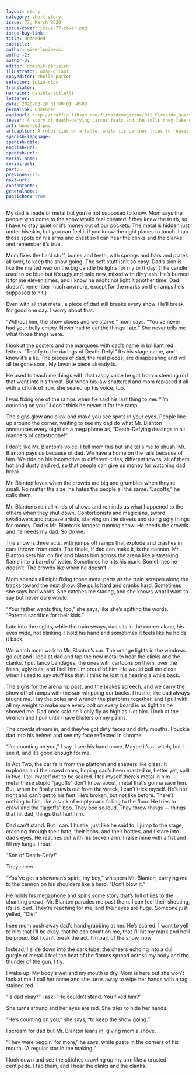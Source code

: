 ```yaml
---
layout: story
category: short story
issue: 77, March 2020
issue-cover: issue-77-cover.png
issue-buy-link:
title: Unmended
subtitle:
author: mike-loniewski
author-2:
author-3:
editor: dominik-parisien
illustrator: omar-gilani
copyeditor: chelle-parker
selector: julia-rios
translator:
narrator: daniela-acitelli
letterer:
date: 2020-03-10 01:00:01 -0500
permalink: unmended
audiourl: http://traffic.libsyn.com/firesidemagazine/012_Fireside_Quarterly_Unmended.mp3
teaser: A story of death-defying circus feats and the tolls they take on a boy and his family.
art: unmended.png
artcaption: A robot lies on a table, while its partner tries to repair it. Their child looks on.
spanish-language:
spanish-date:
english-url:
spanish-url:
serial-name:
serial-url:
part:
previous-url:
next-url:
contentnote:
generalnote:
published: true
---
```


My dad is made of metal but you’re not supposed to know. Mom says the people who come to the show would feel cheated if they knew the truth, so I have to stay quiet or it’s money out of our pockets. The metal is hidden just under his skin, but you can feel it if you know the right places to touch. I tap those spots on his arms and chest so I can hear the clinks and the clanks and remember it’s true.

Mom fixes the hard stuff, bones and teeth, with springs and bars and plates all over, to keep the show going. The soft stuff isn’t so easy. Dad’s skin is like the melted wax on the big candle he lights for my birthday. (The candle used to be blue but it’s ugly and pale now, mixed with dirty ash. He’s burned it for me eleven times, and I know he might not light it another time. Dad doesn’t remember much anymore, except for the marks on the ramps he’s supposed to hit.)

Even with all that metal, a piece of dad still breaks every show. He’ll break for good one day. I worry about that.

“Without him, the show closes and we starve,” mom says. “You’ve never had your belly empty. Never had to eat the things I ate.” She never tells me what those things were.

I look at the posters and the marquees with dad’s name in brilliant red letters. “Testify to the darings of Death-Defy!” It’s his stage name, and I know it’s a lie. The pieces of dad, the real pieces, are disappearing and will all be gone soon. My favorite piece already is.

He used to teach me things with that raspy voice he got from a steering rod that went into his throat. But when his jaw shattered and mom replaced it all with a chunk of iron, she sealed up his voice, too.

I was fixing one of the ramps when he said his last thing to me: “I’m counting on you.” I don’t think he meant it for the ramp.

The signs glow and blink and make you see spots in your eyes. People line up around the corner, waiting to see my dad do what Mr. Blanton announces every night on a megaphone as, “Death-Defying dealings in all manners of catastrophe!”

I don’t like Mr. Blanton’s voice. I tell mom this but she tells me to shush. Mr. Blanton pays us because of dad. We have a home on the rails because of him. We ride on his locomotive to different cities, different towns, all of them hot and dusty and red, so that people can give us money for watching dad break.

Mr. Blanton loves when the crowds are big and grumbles when they’re small. No matter the size, he hates the people all the same. “Jagoffs,” he calls them.

Mr. Blanton’s run all kinds of shows and reminds us what happened to the others when they shut down. Contortionists and magicians, sword swallowers and trapeze artists, starving on the streets and doing ugly things for money. Dad is Mr. Blanton’s longest-running show. He needs the crowds and he needs my dad. So do we.

The show is three acts, with jumps off ramps that explode and crashes in cars thrown from roofs. The finale, if dad can make it, is the cannon. Mr. Blanton sets him on fire and blasts him across the arena like a streaking flame into a barrel of water. Sometimes he hits his mark. Sometimes he doesn’t. The crowds like when he doesn’t.

Mom spends all night fixing those metal parts as the train scrapes along the tracks toward the next show. She pulls hard and cranks hard. Sometimes she says bad words. She catches me staring, and she knows what I want to say but never dare would.

“Your father wants this, too,” she says, like she’s spitting the words. “Parents sacrifice for their kids.”

Late into the nights, while the train sways, dad sits in the corner alone, his eyes wide, not blinking. I hold his hand and sometimes it feels like he holds it back.

We watch mom walk to Mr. Blanton’s car. The orange lights in the windows go out and I look at dad and tap the new metal to hear the clinks and the clanks. I put fancy bandages, the ones with cartoons on them, over the fresh, ugly cuts, and I tell him I’m proud of him. He would pull me close when I used to say stuff like that. I think he lost his hearing a while back.

The signs for the arena rip past, and the brakes screech, and we carry the show off of ramps with the sun whipping our backs. I hustle, like dad always taught me. I lay the poles and wrench the platforms together, and I pull with all my weight to make sure every bolt on every board is as tight as he showed me. Dad once said he’ll only fly as high as I let him. I look at the wrench and I pull until I have blisters on my palms.

The crowds stream in, and they’ve got dirty faces and dirty mouths. I buckle dad into his helmet and see my face reflected in chrome.

“I’m counting on you,” I say. I see his hand move. Maybe it’s a twitch, but I see it, and it’s good enough for me.

In Act Two, the car falls from the platform and shatters like glass. It explodes and the crowd roars, hoping dad’s been roasted or, better yet, split in two. I tell myself not to be scared. I tell myself there’s metal in him — metal these stupid “jagoffs” don’t know about, metal that’s gonna save him. But, when he finally crawls out from the wreck, I can’t trick myself. He’s not right and can’t get to his feet. He’s broken, but not like before. There’s nothing to him, like a sack of empty cans falling to the floor. He tries to crawl and the “jagoffs” boo. They boo so loud. They throw things — things that hit dad, things that hurt him.

Dad can’t stand. But I can. I hustle, just like he said to. I jump to the stage, crashing through their hate, their boos, and their bottles, and I stare into dad’s eyes. He reaches out with his broken arm. I raise mine with a fist and fill my lungs. I roar.

“Son of Death-Defy!”

They cheer.

“You’ve got a showman’s spirit, my boy,” whispers Mr. Blanton, carrying me to the cannon on his shoulders like a hero. “Don’t blow it.”

He holds his megaphone and spins some story that’s full of lies to the chanting crowd. Mr. Blanton parades me past them. I can feel their shouting, it’s so loud. They’re reaching for me, and their eyes are huge. Someone just yelled, “Die!”

I see mom push away dad’s hand grabbing at her. He’s scared. I want to yell to him that I’ll be okay, that he can count on me, that I’ll hit my mark and he’ll be proud. But I can’t break the act. I’m part of the show, now.

Instead, I slide down into the dark tube, the cheers echoing into a dull gurgle of metal. I feel the heat of the flames spread across my body and the thunder of the gun. I fly.

I wake up. My body’s wet and my mouth is dry. Mom is here but she won’t look at me. I call her name and she turns away to wipe her hands with a rag stained red.

“Is dad okay?” I ask. “He couldn’t stand. You fixed him?”

She turns around and her eyes are red. She tries to hide her hands.

“He’s counting on you,” she says, “to keep the show going.”

 I scream for dad but Mr. Blanton leans in, giving mom a shove.

“They were beggin’ for more,” he says, white paste in the corners of his mouth. “A regular star in the making.”

I look down and see the stitches crawling up my arm like a crusted centipede. I tap them, and I hear the clinks and the clanks.

